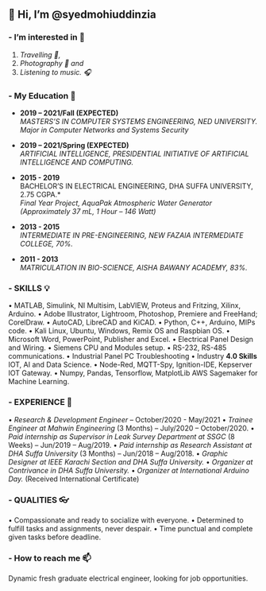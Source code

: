 ## 👋 Hi, I’m @syedmohiuddinzia

### - I’m interested in 👀
1. *Travelling 🚌,*
2. *Photography 📸 and*
3. *Listening to music. 🎧*

### - My Education 📒
- **2019 – 2021/Fall (EXPECTED)**  
*MASTERS’S IN COMPUTER SYSTEMS ENGINEERING, NED UNIVERSITY.*  
*Major in Computer Networks and Systems Security*  

- **2019 – 2021/Spring (EXPECTED)**  
*ARTIFICIAL INTELLIGENCE, PRESIDENTIAL INITIATIVE OF ARTIFICIAL INTELLIGENCE AND COMPUTING.*  

- **2015 - 2019**  
BACHELOR’S IN ELECTRICAL ENGINEERING, DHA SUFFA UNIVERSITY, 2.75 CGPA.*  
*Final Year Project, AquaPak Atmospheric Water Generator (Approximately 37 mL, 1 Hour – 146 Watt)*  

- **2013 - 2015**  
*INTERMEDIATE IN PRE-ENGINEERING, NEW FAZAIA INTERMEDIATE COLLEGE, 70%.*  

- **2011 - 2013**  
*MATRICULATION IN BIO-SCIENCE, AISHA BAWANY ACADEMY, 83%.*

### - SKILLS 💡
• MATLAB, Simulink, NI Multisim, LabVIEW, Proteus and Fritzing, Xilinx, Arduino.
• Adobe Illustrator, Lightroom, Photoshop, Premiere and FreeHand; CorelDraw.
• AutoCAD, LibreCAD and KiCAD.
• Python, C++, Arduino, MIPs code.
• Kali Linux, Ubuntu, Windows, Remix OS and Raspbian OS.
• Microsoft Word, PowerPoint, Publisher and Excel.
• Electrical Panel Design and Wiring.
• Siemens CPU and Modules setup.
• RS-232, RS-485 communications.
• Industrial Panel PC Troubleshooting
• Industry **4.0 Skills** IOT, AI and Data Science.
• Node-Red, MQTT-Spy, Ignition-IDE, Kepserver IOT Gateway.
• Numpy, Pandas, Tensorflow, MatplotLib AWS Sagemaker for Machine Learning.

### - EXPERIENCE 💼
• *Research & Development Engineer* – October/2020 - May/2021
• *Trainee Engineer at Mahwin Engineering* (3 Months) – July/2020 – October/2020.
• *Paid internship as Supervisor in Leak Survey Department at SSGC* (8 Weeks) – Jun/2019 – Aug/2019.
• *Paid internship as Research Assistant at DHA Suffa University* (3 Months) – Jun/2018 – Aug/2018.
• *Graphic Designer at IEEE Karachi Section and DHA Suffa University.*
• *Organizer at Contrivance in DHA Suffa University.*
• *Organizer at International Arduino Day.* (Received International Certificate)

### - QUALITIES 👓
• Compassionate and ready to socialize with everyone.
• Determined to fulfill tasks and assignments, never despair.
• Time punctual and complete given tasks before deadline.

### - How to reach me 📫 

<!---
syedmohiuddinzia/syedmohiuddinzia is a ✨ special ✨ repository because its `README.md` (this file) appears on your GitHub profile.
You can click the Preview link to take a look at your changes.
--->
Dynamic fresh graduate electrical engineer, looking for job opportunities.
